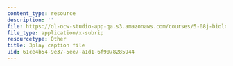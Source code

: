 ```yaml
---
content_type: resource
description: ''
file: https://ol-ocw-studio-app-qa.s3.amazonaws.com/courses/5-08j-biological-chemistry-ii-spring-2016/61ce4b549e375ee7a1d16f9078285944_60m8qBOD_nM.vtt
file_type: application/x-subrip
resourcetype: Other
title: 3play caption file
uid: 61ce4b54-9e37-5ee7-a1d1-6f9078285944
---
```

